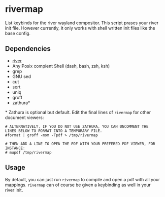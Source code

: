 # rivermap
List keybinds for the river wayland compositor.
This script prases your river init file. However currently, it only works with shell written init files like the base config.

## Dependencies
- [river](https://github.com/ifreund/river)
- Any Posix compient Shell (dash, bash, zsh, ksh)
- grep
- GNU sed
- cut
- sort
- uniq
- groff
- zathura*

\* Zathura is optional but default. Edit the final lines of `rivermap` for other document viewers:
```
# ALTERNATIVELY, IF YOU DO NOT USE ZATHURA, YOU CAN UNCOMMENT THE LINES BELOW TO FORMAT INTO A TEMPORARY FILE.
#format | groff -mom -Tpdf > /tmp/rivermap

# THEN ADD A LINE TO OPEN THE PDF WITH YOUR PREFERED PDF VIEWER, FOR INSTANCE:
# mupdf /tmp/rivermap
```
## Usage
By default, you can just run `rivermap` to compile and open a pdf with all your mappings.
`rivermap` can of course be given a keybinding as well in your river init.
